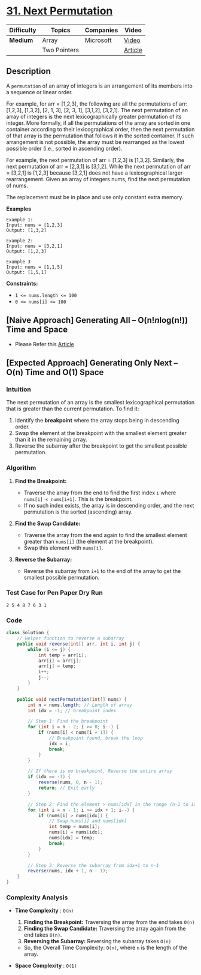 # [31. Next Permutation](https://leetcode.com/problems/next-permutation/description/)

| Difficulty | Topics               | Companies | Video |
|------------|----------------------|-----------|-------|
| **Medium** | Array                | Microsoft | [Video](https://youtu.be/LuLCLgMElus?si=7049uV4d-Yi94dTD)  |
|            | Two Pointers         |           | [Article](https://www.geeksforgeeks.org/next-permutation/) |

## Description

A `permutation` of an array of integers is an arrangement of its members into a sequence or linear order.

For example, for arr = [1,2,3], the following are all the permutations of arr: [1,2,3], [1,3,2], [2, 1, 3], [2, 3, 1], [3,1,2], [3,2,1].
The next permutation of an array of integers is the next lexicographically greater permutation of its integer. More formally, if all the permutations of the array are sorted in one container according to their lexicographical order, then the next permutation of that array is the permutation that follows it in the sorted container. If such arrangement is not possible, the array must be rearranged as the lowest possible order (i.e., sorted in ascending order).

For example, the next permutation of arr = [1,2,3] is [1,3,2].
Similarly, the next permutation of arr = [2,3,1] is [3,1,2].
While the next permutation of arr = [3,2,1] is [1,2,3] because [3,2,1] does not have a lexicographical larger rearrangement.
Given an array of integers nums, find the next permutation of nums.

The replacement must be in place and use only constant extra memory.

**Examples**

```
Example 1:
Input: nums = [1,2,3]
Output: [1,3,2]

Example 2:
Input: nums = [3,2,1]
Output: [1,2,3]

Example 3
Input: nums = [1,1,5]
Output: [1,5,1]
``` 

**Constraints:**
- `1 <= nums.length <= 100`
- `0 <= nums[i] <= 100`


## [Naive Approach] Generating All – O(n!*n*log(n!)) Time and Space

* Please Refer this [Article](https://www.geeksforgeeks.org/next-permutation/)

## [Expected Approach] Generating Only Next – O(n) Time and O(1) Space

### Intuition
The next permutation of an array is the smallest lexicographical permutation that is greater than the current permutation. To find it:
1. Identify the **breakpoint** where the array stops being in descending order.
2. Swap the element at the breakpoint with the smallest element greater than it in the remaining array.
3. Reverse the subarray after the breakpoint to get the smallest possible permutation.


### Algorithm
1. **Find the Breakpoint:**
   - Traverse the array from the end to find the first index `i` where `nums[i] < nums[i+1]`. This is the breakpoint.
   - If no such index exists, the array is in descending order, and the next permutation is the sorted (ascending) array.

2. **Find the Swap Candidate:**
   - Traverse the array from the end again to find the smallest element greater than `nums[i]` (the element at the breakpoint).
   - Swap this element with `nums[i]`.

3. **Reverse the Subarray:**
   - Reverse the subarray from `i+1` to the end of the array to get the smallest possible permutation.


### Test Case for Pen Paper Dry Run
`2 5 4 8 7 6 3 1`

### Code
```java
class Solution {
    // Helper function to reverse a subarray
    public void reverse(int[] arr, int i, int j) {
        while (i <= j) {
            int temp = arr[i];
            arr[i] = arr[j];
            arr[j] = temp;
            i++;
            j--;
        }
    }

    public void nextPermutation(int[] nums) {
        int n = nums.length; // Length of array
        int idx = -1; // breakpoint index

        // Step 1: Find the breakpoint
        for (int i = n - 2; i >= 0; i--) {
            if (nums[i] < nums[i + 1]) {
                // Breakpoint found, break the loop
                idx = i; 
                break;
            }
        }

        // If there is no breakpoint, Reverse the entire array
        if (idx == -1) {
            reverse(nums, 0, n - 1);
            return; // Exit early
        }

        // Step 2: Find the element > nums[idx] in the range (n-1 to idx+1)
        for (int i = n - 1; i >= idx + 1; i--) {
            if (nums[i] > nums[idx]) {
                // Swap nums[i] and nums[idx]
                int temp = nums[i];
                nums[i] = nums[idx];
                nums[idx] = temp;
                break;
            }
        }

        // Step 3: Reverse the subarray from idx+1 to n-1
        reverse(nums, idx + 1, n - 1);
    }
}
```

### Complexity Analysis

- **Time Complexity** : `O(n)`
    1. **Finding the Breakpoint:** Traversing the array from the end takes `O(n)`
    2. **Finding the Swap Candidate:** Traversing the array again from the end takes `O(n)`.
    3. **Reversing the Subarray:** Reversing the subarray takes `O(n)`

  - So, the Overall Time Complexity: `O(n)`, where `n` is the length of the array.

- **Space Complexity** : `O(1)`
